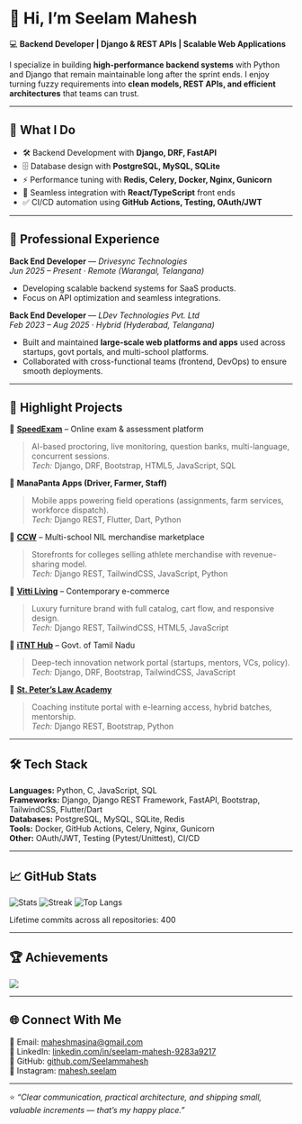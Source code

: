 # 👋 Hi, I’m Seelam Mahesh  

💻 **Backend Developer | Django & REST APIs | Scalable Web Applications**  

I specialize in building **high-performance backend systems** with Python and Django that remain maintainable long after the sprint ends. I enjoy turning fuzzy requirements into **clean models, REST APIs, and efficient architectures** that teams can trust.  

---

## 🔭 What I Do
- 🛠 Backend Development with **Django, DRF, FastAPI**  
- 🗄 Database design with **PostgreSQL, MySQL, SQLite**  
- ⚡ Performance tuning with **Redis, Celery, Docker, Nginx, Gunicorn**  
- 🤝 Seamless integration with **React/TypeScript** front ends  
- ✅ CI/CD automation using **GitHub Actions, Testing, OAuth/JWT**  

---

## 🏢 Professional Experience
**Back End Developer** — *Drivesync Technologies*  
*Jun 2025 – Present · Remote (Warangal, Telangana)*  
- Developing scalable backend systems for SaaS products.  
- Focus on API optimization and seamless integrations.  

**Back End Developer** — *LDev Technologies Pvt. Ltd*  
*Feb 2023 – Aug 2025 · Hybrid (Hyderabad, Telangana)*  
- Built and maintained **large-scale web platforms and apps** used across startups, govt portals, and multi-school platforms.  
- Collaborated with cross-functional teams (frontend, DevOps) to ensure smooth deployments.  

---

## 📌 Highlight Projects
🔹 **[SpeedExam](https://www.speedexam.net/)** – Online exam & assessment platform  
> AI-based proctoring, live monitoring, question banks, multi-language, concurrent sessions.  
*Tech:* Django, DRF, Bootstrap, HTML5, JavaScript, SQL  

🔹 **ManaPanta Apps (Driver, Farmer, Staff)**  
> Mobile apps powering field operations (assignments, farm services, workforce dispatch).  
*Tech:* Django REST, Flutter, Dart, Python  

🔹 **[CCW](https://ccw.ldev.in)** – Multi-school NIL merchandise marketplace  
> Storefronts for colleges selling athlete merchandise with revenue-sharing model.  
*Tech:* Django REST, TailwindCSS, JavaScript, Python  

🔹 **[Vitti Living](https://www.vittiliving.com/)** – Contemporary e-commerce  
> Luxury furniture brand with full catalog, cart flow, and responsive design.  
*Tech:* Django REST, TailwindCSS, HTML5, JavaScript  

🔹 **[iTNT Hub](https://itnthub.tn.gov.in/)** – Govt. of Tamil Nadu  
> Deep-tech innovation network portal (startups, mentors, VCs, policy).  
*Tech:* Django, DRF, Bootstrap, TailwindCSS, JavaScript  

🔹 **[St. Peter’s Law Academy](https://stpeterslaw.com/)**  
> Coaching institute portal with e-learning access, hybrid batches, mentorship.  
*Tech:* Django REST, Bootstrap, Python  

---

## 🛠 Tech Stack
**Languages:** Python, C, JavaScript, SQL  
**Frameworks:** Django, Django REST Framework, FastAPI, Bootstrap, TailwindCSS, Flutter/Dart  
**Databases:** PostgreSQL, MySQL, SQLite, Redis  
**Tools:** Docker, GitHub Actions, Celery, Nginx, Gunicorn  
**Other:** OAuth/JWT, Testing (Pytest/Unittest), CI/CD  

---

## 📈 GitHub Stats
![Stats](https://github-readme-stats.vercel.app/api?username=Seelammahesh&include_all_commits=true&count_private=true&theme=dark)
![Streak](https://github-readme-streak-stats.herokuapp.com?user=Seelammahesh&theme=dark)
![Top Langs](https://github-readme-stats.vercel.app/api/top-langs/?username=Seelammahesh&layout=compact&theme=dark)
<!--LIFETIME_COMMITS--> Lifetime commits across all repositories: 400 <!--/LIFETIME_COMMITS-->



---

## 🏆 Achievements
![](https://github-profile-trophy.vercel.app/?username=Seelammahesh&theme=radical&no-frame=false&no-bg=true&margin-w=4)  

---

## 🌐 Connect With Me
📧 Email: [maheshmasina@gmail.com](mailto:maheshmasina@gmail.com)  
💼 LinkedIn: [linkedin.com/in/seelam-mahesh-9283a9217](https://linkedin.com/in/seelam-mahesh-9283a9217)  
🐙 GitHub: [github.com/Seelammahesh](https://github.com/Seelammahesh)  
📱 Instagram: [mahesh.seelam](https://instagram.com/mahesh.seelam)  

---
⭐️ *“Clear communication, practical architecture, and shipping small, valuable increments — that’s my happy place.”*  



